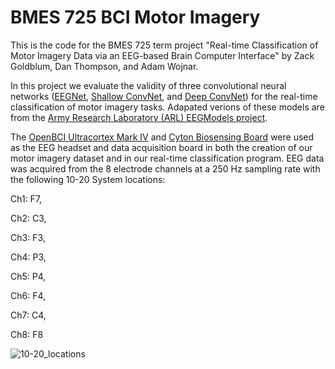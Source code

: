 # BMES 725 BCI Motor Imagery
This is the code for the BMES 725 term project "Real-time Classification of Motor Imagery Data via an EEG-based Brain Computer Interface" by Zack Goldblum, Dan Thompson, and Adam Wojnar. 

In this project we evaluate the validity of three convolutional neural networks ([EEGNet](https://iopscience.iop.org/article/10.1088/1741-2552/aace8c), [Shallow ConvNet](https://onlinelibrary.wiley.com/doi/full/10.1002/hbm.23730), and [Deep ConvNet](https://onlinelibrary.wiley.com/doi/full/10.1002/hbm.23730)) for the real-time classification of motor imagery tasks. Adapated verions of these models are from the [Army Research Laboratory (ARL) EEGModels project](https://github.com/vlawhern/arl-eegmodels).

The [OpenBCI Ultracortex Mark IV](https://docs.openbci.com/docs/04AddOns/01-Headwear/MarkIV) and [Cyton Biosensing Board](https://docs.openbci.com/docs/02Cyton/CytonLanding) were used as the EEG headset and data acquisition board in both the creation of our motor imagery dataset and in our real-time classification program. EEG data was acquired from the 8 electrode channels at a 250 Hz sampling rate with the following 10-20 System locations:

Ch1: F7, 

Ch2: C3, 

Ch3: F3, 

Ch4: P3, 

Ch5: P4, 

Ch6: F4, 

Ch7: C4, 

Ch8: F8

![10-20_locations](https://user-images.githubusercontent.com/18644336/120905909-4e9d0380-c623-11eb-9fd7-cdaab3e2fd00.jpg)
